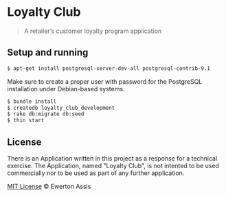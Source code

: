 # Loyalty Club

> A retailer’s customer loyalty program application

## Setup and running

  ```sh
  $ apt-get install postgresql-server-dev-all postgresql-contrib-9.1
  ```

Make sure to create a proper user with password for the PostgreSQL installation under Debian-based systems.

  ```sh
  $ bundle install
  $ createdb loyalty_club_development
  $ rake db:migrate db:seed
  $ thin start
  ```

## License

There is an Application written in this project as a response for a technical exercise. The Application,
named "Loyalty Club", is not intented to be used commercially nor to be used as part of any further
application.

[MIT License](http://ewerton-araujo.mit-license.org/) &copy; Ewerton Assis
